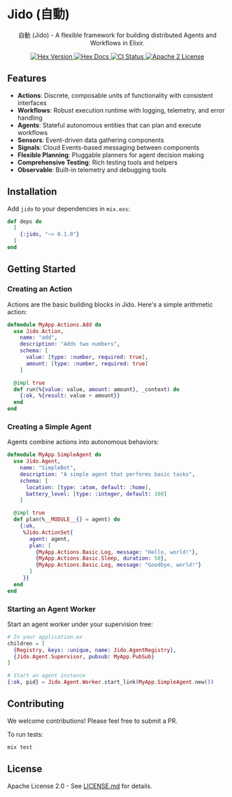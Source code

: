 <p align="center">
  <h1>Jido (自動)</h1>
</p>

<p align="center">
  自動 (Jido) - A flexible framework for building distributed Agents and Workflows in Elixir.
</p>

<p align="center">
  <a href="https://hex.pm/packages/jido">
    <img alt="Hex Version" src="https://img.shields.io/hexpm/v/jido.svg">
  </a>

  <a href="https://hexdocs.pm/jido">
    <img alt="Hex Docs" src="http://img.shields.io/badge/hex.pm-docs-green.svg?style=flat">
  </a>

  <a href="https://github.com/agentjido/jido/actions">
    <img alt="CI Status" src="https://github.com/agentjido/jido/workflows/ci/badge.svg">
  </a>

  <a href="https://opensource.org/licenses/Apache-2.0">
    <img alt="Apache 2 License" src="https://img.shields.io/hexpm/l/jido">
  </a>
</p>

## Features

- **Actions**: Discrete, composable units of functionality with consistent interfaces
- **Workflows**: Robust execution runtime with logging, telemetry, and error handling
- **Agents**: Stateful autonomous entities that can plan and execute workflows
- **Sensors**: Event-driven data gathering components
- **Signals**: Cloud Events-based messaging between components
- **Flexible Planning**: Pluggable planners for agent decision making
- **Comprehensive Testing**: Rich testing tools and helpers
- **Observable**: Built-in telemetry and debugging tools

## Installation

Add `jido` to your dependencies in `mix.exs`:

```elixir
def deps do
  [
    {:jido, "~> 0.1.0"}
  ]
end
```

## Getting Started

### Creating an Action

Actions are the basic building blocks in Jido. Here's a simple arithmetic action:

```elixir
defmodule MyApp.Actions.Add do
  use Jido.Action,
    name: "add",
    description: "Adds two numbers",
    schema: [
      value: [type: :number, required: true],
      amount: [type: :number, required: true]
    ]

  @impl true 
  def run(%{value: value, amount: amount}, _context) do
    {:ok, %{result: value + amount}}
  end
end
```

### Creating a Simple Agent

Agents combine actions into autonomous behaviors:

```elixir
defmodule MyApp.SimpleAgent do
  use Jido.Agent,
    name: "SimpleBot",
    description: "A simple agent that performs basic tasks",
    schema: [
      location: [type: :atom, default: :home],
      battery_level: [type: :integer, default: 100]
    ]

  @impl true
  def plan(%__MODULE__{} = agent) do
    {:ok,
     %Jido.ActionSet{
       agent: agent,
       plan: [
         {MyApp.Actions.Basic.Log, message: "Hello, world!"},
         {MyApp.Actions.Basic.Sleep, duration: 50},
         {MyApp.Actions.Basic.Log, message: "Goodbye, world!"}
       ]
     }}
  end
end
```

### Starting an Agent Worker

Start an agent worker under your supervision tree:

```elixir
# In your application.ex
children = [
  {Registry, keys: :unique, name: Jido.AgentRegistry},
  {Jido.Agent.Supervisor, pubsub: MyApp.PubSub}
]

# Start an agent instance
{:ok, pid} = Jido.Agent.Worker.start_link(MyApp.SimpleAgent.new())
```

## Contributing

We welcome contributions! Please feel free to submit a PR.

To run tests:

```bash
mix test
```

## License

Apache License 2.0 - See [LICENSE.md](LICENSE.md) for details.